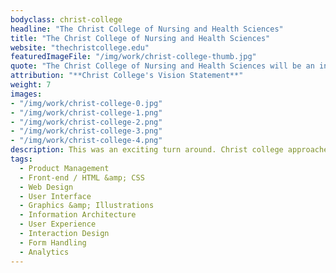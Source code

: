```yaml
---
bodyclass: christ-college
headline: "The Christ College of Nursing and Health Sciences"
title: "The Christ College of Nursing and Health Sciences"
website: "thechristcollege.edu"
featuredImageFile: "/img/work/christ-college-thumb.jpg"
quote: "The Christ College of Nursing and Health Sciences will be an innovative institution of higher learning providing a distinctive curriculum in nursing and health sciences."
attribution: "**Christ College's Vision Statement**"
weight: 7
images:
- "/img/work/christ-college-0.jpg"
- "/img/work/christ-college-1.png"
- "/img/work/christ-college-2.png"
- "/img/work/christ-college-3.png"
- "/img/work/christ-college-4.png"
description: This was an exciting turn around. Christ college approached us with a site that looked like it hadn't been updated since the 90's. We were happy to collaborate with their team to learn about how to appeal to their potential students (and take them into the 21st century). Nonetheless, we were happy to strategize on boosting student applicants. We did this with flying colors. The other experience we noticed could need some attention was that of students whom already attended the college and needed a simple utility to navigate, consume information, and feel apart of their college. We accomplished this through a variety of methods but the most notable solution was the 'onestop' portal, which allowed users to navigate to their most common links. Overall, this engagement was a creative partnership with immense marketing impact and monumental user experience streamlining.
tags:
  - Product Management
  - Front-end / HTML &amp; CSS
  - Web Design
  - User Interface
  - Graphics &amp; Illustrations
  - Information Architecture
  - User Experience
  - Interaction Design
  - Form Handling
  - Analytics
---
```

